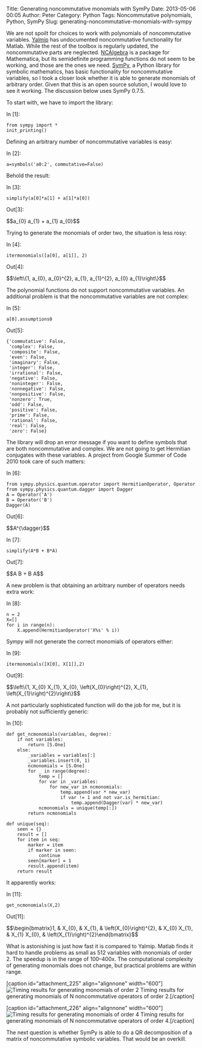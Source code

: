 Title: Generating noncommutative monomials with SymPy
Date: 2013-05-06 00:05
Author: Peter
Category: Python
Tags: Noncommutative polynomials, Python, SymPy
Slug: generating-noncommutative-monomials-with-sympy

We are not spoilt for choices to work with polynomials of noncommutative
variables. [Yalmip](http://users.isy.liu.se/johanl/yalmip/ "Yalmip") has
undocumented noncommutative functionality for Matlab. While the rest of
the toolbox is regularly updated, the noncommutative parts are
neglected. [NCAlgebra](http://www.math.ucsd.edu/~ncalg/ "NCAlgebra") is
a package for Mathematica, but its semidefinite programming functions do
not seem to be working, and those are the ones we need.
[SymPy](http://sympy.org/ "SymPy"), a Python library for symbolic
mathematics, has basic functionality for noncommutative variables, so I
took a closer look whether it is able to generate monomials of arbitrary
order. Given that this is an open source solution, I would love to see
it working. The discussion below uses SymPy 0.7.5.

To start with, we have to import the library:

<div class="cell border-box-sizing code_cell rendered">

<div class="input">

<div class="prompt input_prompt">

In [1]:

</div>

<div class="inner_cell">

<div class="input_area">

<div class="highlight">

    from sympy import *
    init_printing() 

</div>

</div>

</div>

</div>

Defining an arbitrary number of noncommutative variables is easy:

</div>

<div class="cell border-box-sizing code_cell rendered">

<div class="input">

<div class="prompt input_prompt">

In [2]:

</div>

<div class="inner_cell">

<div class="input_area">

<div class="highlight">

    a=symbols('a0:2', commutative=False)

</div>

</div>

</div>

</div>

Behold the result:

</div>

<div class="cell border-box-sizing code_cell rendered">

<div class="input">

<div class="prompt input_prompt">

In [3]:

</div>

<div class="inner_cell">

<div class="input_area">

<div class="highlight">

    simplify(a[0]*a[1] + a[1]*a[0])

</div>

</div>

</div>

</div>

<div class="output_wrapper">

<div class="output">

<div class="output_area">

<div class="prompt output_prompt">

Out[3]:

</div>

<div class="output_latex output_subarea output_pyout">

\$\$a\_{0} a\_{1} + a\_{1} a\_{0}\$\$

</div>

</div>

</div>

</div>

</div>

Trying to generate the monomials of order two, the situation is less
rosy:

<div class="cell border-box-sizing code_cell rendered">

<div class="input">

<div class="prompt input_prompt">

In [4]:

</div>

<div class="inner_cell">

<div class="input_area">

<div class="highlight">

    itermonomials([a[0], a[1]], 2)

</div>

</div>

</div>

</div>

<div class="output_wrapper">

<div class="output">

<div class="output_area">

<div class="prompt output_prompt">

Out[4]:

</div>

<div class="output_latex output_subarea output_pyout">

\$\$\\left\\{1, a\_{0}, a\_{0}\^{2}, a\_{1}, a\_{1}\^{2}, a\_{0}
a\_{1}\\right\\}\$\$

</div>

</div>

</div>

</div>

</div>

The polynomial functions do not support noncommutative variables. An
additional problem is that the noncommutative variables are not complex:

<div class="cell border-box-sizing code_cell rendered">

<div class="input">

<div class="prompt input_prompt">

In [5]:

</div>

<div class="inner_cell">

<div class="input_area">

<div class="highlight">

    a[0].assumptions0

</div>

</div>

</div>

</div>

<div class="output_wrapper">

<div class="output">

<div class="output_area">

<div class="prompt output_prompt">

Out[5]:

</div>

<div class="output_text output_subarea output_pyout">

    {'commutative': False,
     'complex': False,
     'composite': False,
     'even': False,
     'imaginary': False,
     'integer': False,
     'irrational': False,
     'negative': False,
     'noninteger': False,
     'nonnegative': False,
     'nonpositive': False,
     'nonzero': True,
     'odd': False,
     'positive': False,
     'prime': False,
     'rational': False,
     'real': False,
     'zero': False}

</div>

</div>

</div>

</div>

</div>

The library will drop an error message if you want to define symbols
that are both noncommutative and complex. We are not going to get
Hermitian conjugates with these variables. A project from Google Summer
of Code 2010 took care of such matters:

<div class="cell border-box-sizing code_cell rendered">

<div class="input">

<div class="prompt input_prompt">

In [6]:

</div>

<div class="inner_cell">

<div class="input_area">

<div class="highlight">

    from sympy.physics.quantum.operator import HermitianOperator, Operator
    from sympy.physics.quantum.dagger import Dagger
    A = Operator('A')
    B = Operator('B')
    Dagger(A)

</div>

</div>

</div>

</div>

<div class="output_wrapper">

<div class="output">

<div class="output_area">

<div class="prompt output_prompt">

Out[6]:

</div>

<div class="output_latex output_subarea output_pyout">

\$\$A\^{\\dagger}\$\$

</div>

</div>

</div>

</div>

</div>

<div class="cell border-box-sizing code_cell rendered">

<div class="input">

<div class="prompt input_prompt">

In [7]:

</div>

<div class="inner_cell">

<div class="input_area">

<div class="highlight">

    simplify(A*B + B*A)

</div>

</div>

</div>

</div>

<div class="output_wrapper">

<div class="output">

<div class="output_area">

<div class="prompt output_prompt">

Out[7]:

</div>

<div class="output_latex output_subarea output_pyout">

\$\$A B + B A\$\$

</div>

</div>

</div>

</div>

</div>

A new problem is that obtaining an arbitrary number of operators needs
extra work:

<div class="cell border-box-sizing code_cell rendered">

<div class="input">

<div class="prompt input_prompt">

In [8]:

</div>

<div class="inner_cell">

<div class="input_area">

<div class="highlight">

    n = 2
    X=[]
    for i in range(n):
        X.append(HermitianOperator('X%s' % i))

</div>

</div>

</div>

</div>

</div>

Sympy will not generate the correct monomials of operators either:

<div class="cell border-box-sizing code_cell rendered">

<div class="input">

<div class="prompt input_prompt">

In [9]:

</div>

<div class="inner_cell">

<div class="input_area">

<div class="highlight">

    itermonomials([X[0], X[1]],2)

</div>

</div>

</div>

</div>

<div class="output_wrapper">

<div class="output">

<div class="output_area">

<div class="prompt output_prompt">

Out[9]:

</div>

<div class="output_latex output_subarea output_pyout">

\$\$\\left\\{1, X\_{0} X\_{1}, X\_{0}, \\left(X\_{0}\\right)\^{2},
X\_{1}, \\left(X\_{1}\\right)\^{2}\\right\\}\$\$

</div>

</div>

</div>

</div>

</div>

A not particularly sophisticated function will do the job for me, but it
is probably not sufficiently generic:

<div class="cell border-box-sizing code_cell rendered">

<div class="input">

<div class="prompt input_prompt">

In [10]:

</div>

<div class="inner_cell">

<div class="input_area">

<div class="highlight">

    def get_ncmonomials(variables, degree):
        if not variables:
            return [S.One]
        else:
            _variables = variables[:]
            _variables.insert(0, 1)
            ncmonomials = [S.One]
            for _ in range(degree):
                temp = []
                for var in _variables:
                    for new_var in ncmonomials:
                        temp.append(var * new_var)
                        if var != 1 and not var.is_hermitian:
                            temp.append(Dagger(var) * new_var)
                ncmonomials = unique(temp[:])
            return ncmonomials

    def unique(seq):
        seen = {}
        result = []
        for item in seq:
            marker = item
            if marker in seen:
                continue
            seen[marker] = 1
            result.append(item)
        return result

</div>

</div>

</div>

</div>

</div>

It apparently works:

<div class="cell border-box-sizing code_cell rendered">

<div class="input">

<div class="prompt input_prompt">

In [11]:

</div>

<div class="inner_cell">

<div class="input_area">

<div class="highlight">

    get_ncmonomials(X,2)

</div>

</div>

</div>

</div>

<div class="output_wrapper">

<div class="output">

<div class="output_area">

<div class="prompt output_prompt">

Out[11]:

</div>

<div class="output_latex output_subarea output_pyout">

\$\$\\begin{bmatrix}1, & X\_{0}, & X\_{1}, & \\left(X\_{0}\\right)\^{2},
& X\_{0} X\_{1}, & X\_{1} X\_{0}, &
\\left(X\_{1}\\right)\^{2}\\end{bmatrix}\$\$

</div>

</div>

</div>

</div>

</div>

What is astonishing is just how fast it is compared to Yalmip. Matlab
finds it hard to handle problems as small as 512 variables with
monomials of order 2. The speedup is in the range of 100–400x. The
computational complexity of generating monomials does not change, but
practical problems are within range.

[caption id="attachment\_225" align="alignnone" width="600"]![Timing
results for generating monomials of order
2](http://peterwittek.com/wp-content/uploads/2013/05/order2.png) Timing
results for generating monomials of N noncommutative operators of order
2.[/caption]

[caption id="attachment\_226" align="alignnone" width="600"]![Timing
results for generating monomials of order
4](http://peterwittek.com/wp-content/uploads/2013/05/order4.png) Timing
results for generating monomials of N noncommutative operators of order
4.[/caption]

The next question is whether SymPy is able to do a QR decomposition of a
matrix of noncommutative symbolic variables. That would be an overkill.

